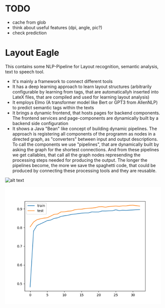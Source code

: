 # TODO

- cache from glob
- think about useful features (dpi, angle, pic?)
- check prediction


# Layout Eagle

This contains some NLP-Pipeline for Layout recognition, semantic analysis, text to speech tool. 

* It's mainly a framework to connect different tools
* It has a deep learning approach to learn layout structures (arbitrarily configurable by learning from tags, that are automaticallyh inserted into LateX files, that are compiled and used for learning layout analysis)
* It employs Elmo (A transformer model like Bert or GPT3 from AllenNLP) to predict semantic tags within the texts
* It brings a dynamic frontend, that hosts pages for backend components. The frontend services and page-components are dynamically built by a backend side configuration
* It shows a Java "Bean" like concept of building dynamic pipelines. The approach is registering all components of the programm as nodes in a directed graph, as "converters" between input and output descriptions. To call the components we use "pipelines", that are dynamically built by asking the graph for the shortest connections. And from these pipelines we get callables, that call all the graph nodes represending the processing steps needed for producing the output. The longer the pipelines become, the more we save the spaghetti code, that could be produced by connecting these processing tools and they are reusable.

![alt text](https://github.com/c0ntradicti0n/LayoutEagle/blob/master/python/pathant.png?raw=true)


![alt text](https://github.com/c0ntradicti0n/LayoutEagle/blob/master/accuracy_epochs.png?raw=true)

